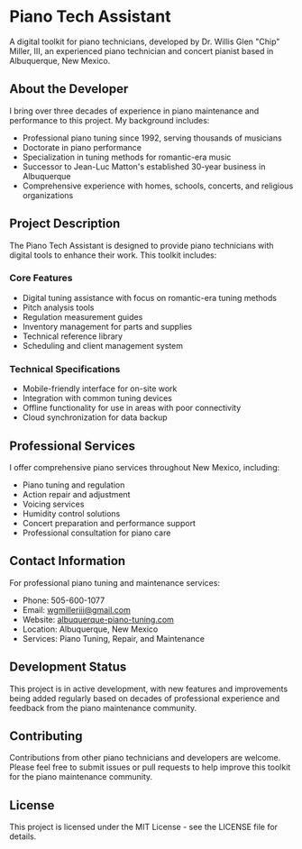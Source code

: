 # Piano Tech Assistant

A digital toolkit for piano technicians, developed by Dr. Willis Glen "Chip" Miller, III, an experienced piano technician and concert pianist based in Albuquerque, New Mexico.

## About the Developer

I bring over three decades of experience in piano maintenance and performance to this project. My background includes:

- Professional piano tuning since 1992, serving thousands of musicians
- Doctorate in piano performance
- Specialization in tuning methods for romantic-era music
- Successor to Jean-Luc Matton's established 30-year business in Albuquerque
- Comprehensive experience with homes, schools, concerts, and religious organizations

## Project Description

The Piano Tech Assistant is designed to provide piano technicians with digital tools to enhance their work. This toolkit includes:

### Core Features

- Digital tuning assistance with focus on romantic-era tuning methods
- Pitch analysis tools
- Regulation measurement guides
- Inventory management for parts and supplies
- Technical reference library
- Scheduling and client management system

### Technical Specifications

- Mobile-friendly interface for on-site work
- Integration with common tuning devices
- Offline functionality for use in areas with poor connectivity
- Cloud synchronization for data backup

## Professional Services

I offer comprehensive piano services throughout New Mexico, including:

- Piano tuning and regulation
- Action repair and adjustment
- Voicing services
- Humidity control solutions
- Concert preparation and performance support
- Professional consultation for piano care

## Contact Information

For professional piano tuning and maintenance services:
- Phone: 505-600-1077
- Email: wgmilleriii@gmail.com
- Website: [albuquerque-piano-tuning.com](https://albuquerque-piano-tuning.com)
- Location: Albuquerque, New Mexico
- Services: Piano Tuning, Repair, and Maintenance

## Development Status

This project is in active development, with new features and improvements being added regularly based on decades of professional experience and feedback from the piano maintenance community.

## Contributing

Contributions from other piano technicians and developers are welcome. Please feel free to submit issues or pull requests to help improve this toolkit for the piano maintenance community.

## License

This project is licensed under the MIT License - see the LICENSE file for details.